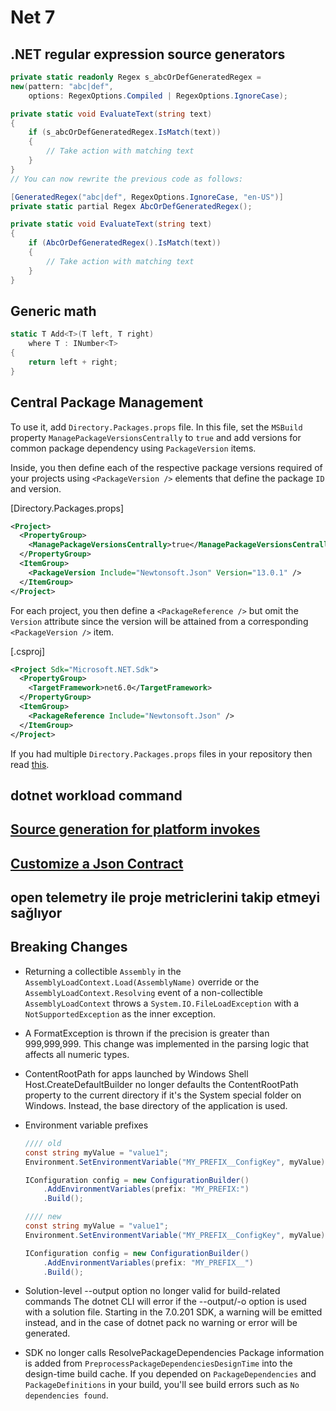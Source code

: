 # Net 7

## .NET regular expression source generators

```csharp
private static readonly Regex s_abcOrDefGeneratedRegex =
new(pattern: "abc|def",
    options: RegexOptions.Compiled | RegexOptions.IgnoreCase);

private static void EvaluateText(string text)
{
    if (s_abcOrDefGeneratedRegex.IsMatch(text))
    {
        // Take action with matching text
    }
}
// You can now rewrite the previous code as follows:

[GeneratedRegex("abc|def", RegexOptions.IgnoreCase, "en-US")]
private static partial Regex AbcOrDefGeneratedRegex();

private static void EvaluateText(string text)
{
    if (AbcOrDefGeneratedRegex().IsMatch(text))
    {
        // Take action with matching text
    }
}
```

## Generic math

```csharp
static T Add<T>(T left, T right)
    where T : INumber<T>
{
    return left + right;
}
```

## Central Package Management

To use it, add `Directory.Packages.props` file. In this file, set the `MSBuild`
property `ManagePackageVersionsCentrally` to `true` and add versions for common
package dependency using `PackageVersion` items.

Inside, you then define each of the respective package versions required of
your projects using `<PackageVersion />` elements that define the package `ID`
and version.

[Directory.Packages.props]
```xml
<Project>
  <PropertyGroup>
    <ManagePackageVersionsCentrally>true</ManagePackageVersionsCentrally>
  </PropertyGroup>
  <ItemGroup>
    <PackageVersion Include="Newtonsoft.Json" Version="13.0.1" />
  </ItemGroup>
</Project>
```

For each project, you then define a `<PackageReference />` but omit the
`Version` attribute since the version will be attained from a corresponding
`<PackageVersion />` item.

[.csproj]
```xml
<Project Sdk="Microsoft.NET.Sdk">
  <PropertyGroup>
    <TargetFramework>net6.0</TargetFramework>
  </PropertyGroup>
  <ItemGroup>
    <PackageReference Include="Newtonsoft.Json" />
  </ItemGroup>
</Project>
```

If you had multiple `Directory.Packages.props` files in your repository then
read [this](https://learn.microsoft.com/en-us/nuget/consume-packages/Central-Package-Management#central-package-management-rules).

## dotnet workload command

## [Source generation for platform invokes](https://learn.microsoft.com/en-us/dotnet/standard/native-interop/pinvoke-source-generation)

## [Customize a Json Contract](https://learn.microsoft.com/en-us/dotnet/standard/serialization/system-text-json/custom-contracts)

## open telemetry ile proje metriclerini takip etmeyi sağlıyor

## Breaking Changes

- Returning a collectible `Assembly` in the
 `AssemblyLoadContext.Load(AssemblyName)` override or the
 `AssemblyLoadContext.Resolving` event of a non-collectible
 `AssemblyLoadContext` throws a `System.IO.FileLoadException`
 with a `NotSupportedException` as the inner exception.
- A FormatException is thrown if the precision is greater than 999,999,999.
  This change was implemented in the parsing logic that affects all numeric
  types.
- ContentRootPath for apps launched by Windows Shell
  Host.CreateDefaultBuilder no longer defaults the ContentRootPath property to
  the current directory if it's the System special folder on Windows. Instead,
  the base directory of the application is used.
- Environment variable prefixes

  ```csharp
  //// old
  const string myValue = "value1";
  Environment.SetEnvironmentVariable("MY_PREFIX__ConfigKey", myValue);

  IConfiguration config = new ConfigurationBuilder()
      .AddEnvironmentVariables(prefix: "MY_PREFIX:")
      .Build();

  //// new
  const string myValue = "value1";
  Environment.SetEnvironmentVariable("MY_PREFIX__ConfigKey", myValue);

  IConfiguration config = new ConfigurationBuilder()
      .AddEnvironmentVariables(prefix: "MY_PREFIX__")
      .Build();
  ```

- Solution-level --output option no longer valid for build-related commands
  The dotnet CLI will error if the --output/-o option is used with a solution
  file. Starting in the 7.0.201 SDK, a warning will be emitted instead, and in
  the case of dotnet pack no warning or error will be generated.
- SDK no longer calls ResolvePackageDependencies
  Package information is added from `PreprocessPackageDependenciesDesignTime`
  into the design-time build cache. If you depended on `PackageDependencies`
  and `PackageDefinitions` in your build, you'll see build errors such as `No
  dependencies found`.
